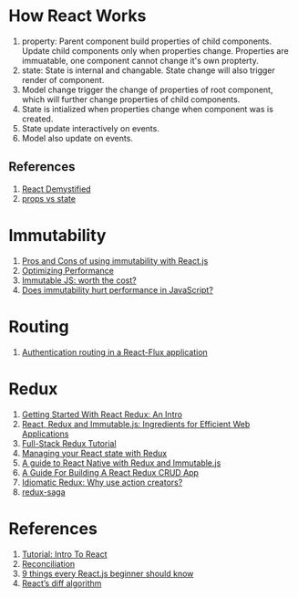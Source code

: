 
# How React Works
1. property: Parent component build properties of child components. Update child components only when properties change. Properties are immuatable, one component cannot change it's own propterty.
2. state: State is internal and changable. State change will also trigger render of component.
3. Model change trigger the change of properties of root component, which will further change properties of child components.
4. State is intialized when properties change when component was is created.
5. State update interactively on events.
6. Model also update on events.

## References
1. [React Demystified](http://blog.reverberate.org/2014/02/react-demystified.html)
2. [props vs state](https://github.com/uberVU/react-guide/blob/master/props-vs-state.md)

# Immutability
1. [Pros and Cons of using immutability with React.js](http://reactkungfu.com/2015/08/pros-and-cons-of-using-immutability-with-react-js/)
2. [Optimizing Performance](https://facebook.github.io/react/docs/optimizing-performance.html)
3. [Immutable JS: worth the cost?](https://medium.com/@AlexFaunt/immutablejs-worth-the-price-66391b8742d4#.s18x038ye)
4. [Does immutability hurt performance in JavaScript?](http://softwareengineering.stackexchange.com/questions/304574/does-immutability-hurt-performance-in-javascript)

# Routing
1. [Authentication routing in a React-Flux application](http://wmyers.github.io/technical/react-flux/Authentication-routing-in-a-React-Flux-application/)

# Redux
1. [Getting Started With React Redux: An Intro](https://www.codementor.io/reactjs/tutorial/intro-to-react-redux-pros)
2. [React, Redux and Immutable.js: Ingredients for Efficient Web Applications](https://www.toptal.com/react/react-redux-and-immutablejs)
3. [Full-Stack Redux Tutorial](https://teropa.info/blog/2015/09/10/full-stack-redux-tutorial.html)
4. [Managing your React state with Redux](https://onsen.io/blog/react-state-management-redux-store/)
5. [A guide to React Native with Redux and Immutable.js](https://medium.com/the-react-native-log/a-guide-to-react-native-with-redux-and-immutable-js-65a2b795cb6f#.kic1k4ysi)
6. [A Guide For Building A React Redux CRUD App](https://medium.com/@rajaraodv/a-guide-for-building-a-react-redux-crud-app-7fe0b8943d0f#.6ohb8af7b)
7. [Idiomatic Redux: Why use action creators?](https://github.com/acdlite/redux-actions)
8. [redux-saga](https://survivejs.com/blog/redux-saga-interview/)

# References
1. [Tutorial: Intro To React](https://facebook.github.io/react/tutorial/tutorial.html)
3. [Reconciliation](https://facebook.github.io/react/docs/reconciliation.html)
4. [9 things every React.js beginner should know](https://camjackson.net/post/9-things-every-reactjs-beginner-should-know)
5. [React’s diff algorithm](https://calendar.perfplanet.com/2013/diff/)


